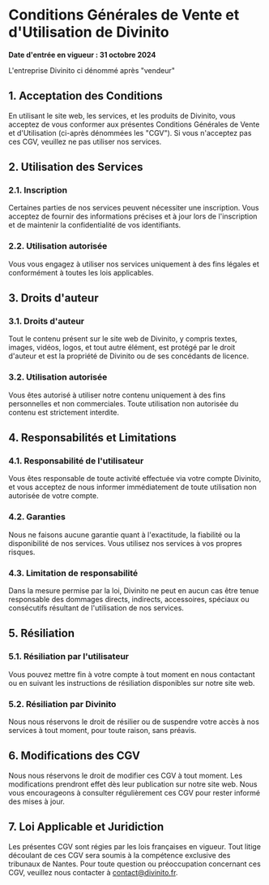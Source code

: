 # Conditions Générales de Vente et d'Utilisation de Divinito

**Date d'entrée en vigueur : 31 octobre 2024**

L'entreprise Divinito ci dénommé après "vendeur"

## 1. Acceptation des Conditions

En utilisant le site web, les services, et les produits de Divinito, vous acceptez de vous conformer aux présentes Conditions Générales de Vente et d'Utilisation (ci-après dénommées les "CGV"). Si vous n'acceptez pas ces CGV, veuillez ne pas utiliser nos services.

## 2. Utilisation des Services

### 2.1. Inscription
Certaines parties de nos services peuvent nécessiter une inscription. Vous acceptez de fournir des informations précises et à jour lors de l'inscription et de maintenir la confidentialité de vos identifiants.

### 2.2. Utilisation autorisée
Vous vous engagez à utiliser nos services uniquement à des fins légales et conformément à toutes les lois applicables.

## 3. Droits d'auteur

### 3.1. Droits d'auteur
Tout le contenu présent sur le site web de Divinito, y compris textes, images, vidéos, logos, et tout autre élément, est protégé par le droit d'auteur et est la propriété de Divinito ou de ses concédants de licence.

### 3.2. Utilisation autorisée
Vous êtes autorisé à utiliser notre contenu uniquement à des fins personnelles et non commerciales. Toute utilisation non autorisée du contenu est strictement interdite.

## 4. Responsabilités et Limitations

### 4.1. Responsabilité de l'utilisateur
Vous êtes responsable de toute activité effectuée via votre compte Divinito, et vous acceptez de nous informer immédiatement de toute utilisation non autorisée de votre compte.

### 4.2. Garanties
Nous ne faisons aucune garantie quant à l'exactitude, la fiabilité ou la disponibilité de nos services. Vous utilisez nos services à vos propres risques.

### 4.3. Limitation de responsabilité
Dans la mesure permise par la loi, Divinito ne peut en aucun cas être tenue responsable des dommages directs, indirects, accessoires, spéciaux ou consécutifs résultant de l'utilisation de nos services.

## 5. Résiliation

### 5.1. Résiliation par l'utilisateur
Vous pouvez mettre fin à votre compte à tout moment en nous contactant ou en suivant les instructions de résiliation disponibles sur notre site web.

### 5.2. Résiliation par Divinito
Nous nous réservons le droit de résilier ou de suspendre votre accès à nos services à tout moment, pour toute raison, sans préavis.

## 6. Modifications des CGV

Nous nous réservons le droit de modifier ces CGV à tout moment. Les modifications prendront effet dès leur publication sur notre site web. Nous vous encourageons à consulter régulièrement ces CGV pour rester informé des mises à jour.

## 7. Loi Applicable et Juridiction

Les présentes CGV sont régies par les lois françaises en vigueur. Tout litige découlant de ces CGV sera soumis à la compétence exclusive des tribunaux de Nantes. Pour toute question ou préoccupation concernant ces CGV, veuillez nous contacter à contact@divinito.fr.
